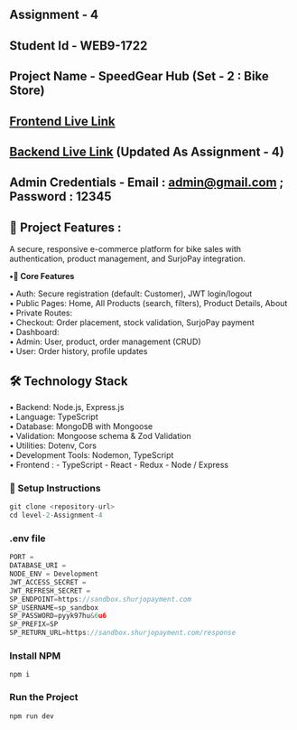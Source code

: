 ## Assignment - 4

## Student Id - WEB9-1722

## Project Name - SpeedGear Hub (Set - 2 : Bike Store)

## [Frontend Live Link](https://bike-shop-nine.vercel.app/)

## [Backend Live Link](https://assignment-2-gray-sigma.vercel.app/) (Updated As Assignment - 4)

## Admin Credentials - Email : admin@gmail.com ; Password : 12345

## 🚀 Project Features :

A secure, responsive e-commerce platform for bike sales with authentication, product management, and SurjoPay integration.

**•🔹 Core Features** </br>

• Auth: Secure registration (default: Customer), JWT login/logout </br>
• Public Pages: Home, All Products (search, filters), Product Details, About </br>
• Private Routes: </br>
• Checkout: Order placement, stock validation, SurjoPay payment </br>
• Dashboard: </br>
• Admin: User, product, order management (CRUD) </br>
• User: Order history, profile updates </br>


## 🛠️ Technology Stack

• Backend: Node.js, Express.js</br>
• Language: TypeScript</br>
• Database: MongoDB with Mongoose</br>
• Validation: Mongoose schema & Zod Validation</br>
• Utilities: Dotenv, Cors</br>
• Development Tools: Nodemon, TypeScript</br>
• Frontend : - TypeScript - React - Redux - Node / Express</br>

### 🧰 Setup Instructions

```js
git clone <repository-url>
cd level-2-Assignment-4
```

### .env file

```js
PORT =
DATABASE_URI =
NODE_ENV = Development
JWT_ACCESS_SECRET =
JWT_REFRESH_SECRET =
SP_ENDPOINT=https://sandbox.shurjopayment.com
SP_USERNAME=sp_sandbox
SP_PASSWORD=pyyk97hu&6u6
SP_PREFIX=SP
SP_RETURN_URL=https://sandbox.shurjopayment.com/response
```

### Install NPM

```shell
npm i
```

### Run the Project

```shell
npm run dev
```
